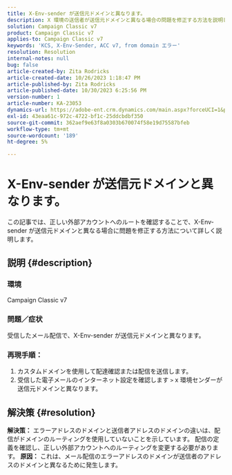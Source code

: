 ```yaml
---
title: X-Env-sender が送信元ドメインと異なります。
description: X 環境の送信者が送信元ドメインと異なる場合の問題を修正する方法を説明します。 ルーティングを正しい外部アカウントに変更します。
solution: Campaign Classic v7
product: Campaign Classic v7
applies-to: Campaign Classic v7
keywords: 'KCS, X-Env-Sender, ACC v7, from domain エラー'
resolution: Resolution
internal-notes: null
bug: false
article-created-by: Zita Rodricks
article-created-date: 10/26/2023 1:18:47 PM
article-published-by: Zita Rodricks
article-published-date: 10/30/2023 6:25:56 PM
version-number: 1
article-number: KA-23053
dynamics-url: https://adobe-ent.crm.dynamics.com/main.aspx?forceUCI=1&pagetype=entityrecord&etn=knowledgearticle&id=d912882f-0274-ee11-9ae7-6045bd006b4b
exl-id: 43eaa61c-972c-4722-bf1c-25ddcbdbf350
source-git-commit: 362aef9e63f8a0303b670074f58e19d75587bfeb
workflow-type: tm+mt
source-wordcount: '189'
ht-degree: 5%

---
```


# X-Env-sender が送信元ドメインと異なります。


この記事では、正しい外部アカウントへのルートを確認することで、X-Env-sender が送信元ドメインと異なる場合に問題を修正する方法について詳しく説明します。



## 説明 {#description}


### <b>環境</b>

Campaign Classic v7



### <b>問題／症状</b>

受信したメール配信で、X-Env-sender が送信元ドメインと異なります。

### <b>再現手順：</b>

1. カスタムドメインを使用して配達確認または配信を送信します。
2. 受信した電子メールのインターネット設定を確認します `>`  x 環境センダーが送信元ドメインと異なります。



## 解決策 {#resolution}

<b>解決策：</b>
エラーアドレスのドメインと送信者アドレスのドメインの違いは、配信がドメインのルーティングを使用していないことを示しています。 配信の定義を確認し、正しい外部アカウントへのルーティングを変更する必要があります。
<b>原因：</b>
これは、メール配信のエラーアドレスのドメインが送信者のアドレスのドメインと異なるために発生します。
